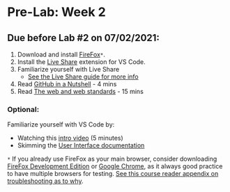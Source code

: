 # Pre-Lab: Week 2
## Due before Lab #2 on 07/02/2021:

1. Download and install [FireFox](https://www.mozilla.org/en-US/firefox/new/)`*`.
2. Install the [Live Share](https://marketplace.visualstudio.com/items?itemName=MS-vsliveshare.vsliveshare) extension for VS Code.
3. Familiarize yourself with Live Share
    - [See the Live Share guide for more info](../../Guides/live_share.md)
5. Read [GitHub in a Nutshell](https://codeburst.io/git-and-github-in-a-nutshell-b0a3cc06458f) - 4 mins
6. Read [The web and web standards](https://developer.mozilla.org/en-US/docs/Learn/Getting_started_with_the_web/The_web_and_web_standards) - 15 mins

### Optional: 
Familiarize yourself with VS Code by:
- Watching this [intro video](https://www.youtube.com/watch?v=S320N3sxinE) (5 minutes)
- Skimming the [User Interface documentation](https://code.visualstudio.com/docs/getstarted/userinterface)


`*` If you already use FireFox as your main browser, consider downloading [FireFox Development Edition](https://www.mozilla.org/en-US/firefox/developer/) or [Google Chrome](https://www.google.com/chrome/index.html), as it always good practice to have multiple browsers for testing. [See this course reader appendix on troubleshooting as to why](https://handsondataviz.org/fix-browser.html).
